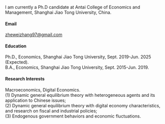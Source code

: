 
I am currently a Ph.D candidate at Antai College of Economics and Management, Shanghai Jiao Tong University, China.

#### Email
zheweizhang97@gmail.com

#### Education
Ph.D., Economics, Shanghai Jiao Tong University, Sept. 2019-Jun. 2025 (Expected).\
B.A., Economics, Shanghai Jiao Tong University, Sept. 2015-Jun. 2019.

#### Research Interests
Macroeconomics, Digital Economics.\
(1) Dynamic general equilibrium theory with heterogeneous agents and its application to Chinese issues; \
(2) Dynamic general equilibrium theory with digital economy characteristics, and research on fiscal and industrial policies;\
(3) Endogenous government behaviors and economic fluctuations.

